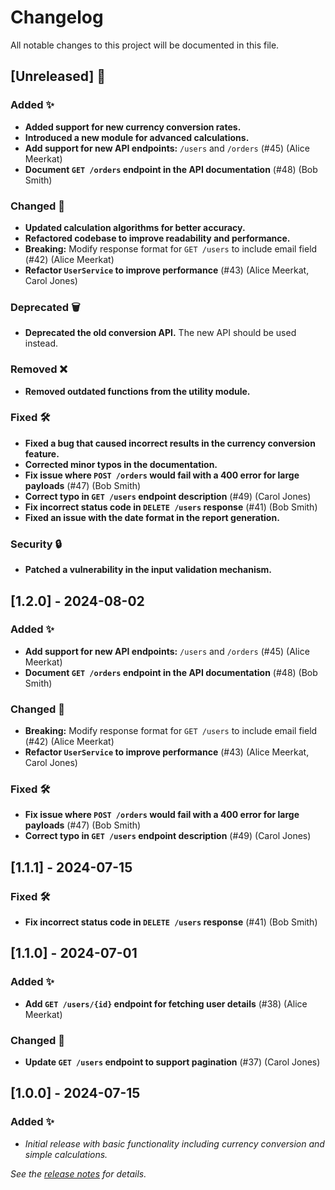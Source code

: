 # Changelog

All notable changes to this project will be documented in this file.

## [Unreleased] 🚀

### Added ✨
- **Added support for new currency conversion rates.**
- **Introduced a new module for advanced calculations.**
- **Add support for new API endpoints:** `/users` and `/orders` (#45) (Alice Meerkat)
- **Document `GET /orders` endpoint in the API documentation** (#48) (Bob Smith)

### Changed 🔄
- **Updated calculation algorithms for better accuracy.**
- **Refactored codebase to improve readability and performance.**
- **Breaking:** Modify response format for `GET /users` to include email field (#42) (Alice Meerkat)
- **Refactor `UserService` to improve performance** (#43) (Alice Meerkat, Carol Jones)

### Deprecated 🗑️
- **Deprecated the old conversion API.** The new API should be used instead.

### Removed ❌
- **Removed outdated functions from the utility module.**

### Fixed 🛠️
- **Fixed a bug that caused incorrect results in the currency conversion feature.**
- **Corrected minor typos in the documentation.**
- **Fix issue where `POST /orders` would fail with a 400 error for large payloads** (#47) (Bob Smith)
- **Correct typo in `GET /users` endpoint description** (#49) (Carol Jones)
- **Fix incorrect status code in `DELETE /users` response** (#41) (Bob Smith)
- **Fixed an issue with the date format in the report generation.**

### Security 🔒
- **Patched a vulnerability in the input validation mechanism.**

## [1.2.0] - 2024-08-02

### Added ✨
- **Add support for new API endpoints:** `/users` and `/orders` (#45) (Alice Meerkat)
- **Document `GET /orders` endpoint in the API documentation** (#48) (Bob Smith)

### Changed 🔄
- **Breaking:** Modify response format for `GET /users` to include email field (#42) (Alice Meerkat)
- **Refactor `UserService` to improve performance** (#43) (Alice Meerkat, Carol Jones)

### Fixed 🛠️
- **Fix issue where `POST /orders` would fail with a 400 error for large payloads** (#47) (Bob Smith)
- **Correct typo in `GET /users` endpoint description** (#49) (Carol Jones)

## [1.1.1] - 2024-07-15

### Fixed 🛠️
- **Fix incorrect status code in `DELETE /users` response** (#41) (Bob Smith)

## [1.1.0] - 2024-07-01

### Added ✨
- **Add `GET /users/{id}` endpoint for fetching user details** (#38) (Alice Meerkat)

### Changed 🔄
- **Update `GET /users` endpoint to support pagination** (#37) (Carol Jones)

## [1.0.0] - 2024-07-15

### Added ✨
- *Initial release with basic functionality including currency conversion and simple calculations.*

_See the [release notes](https://github.com/owner/name/releases/tag/v1.0.0) for details._
